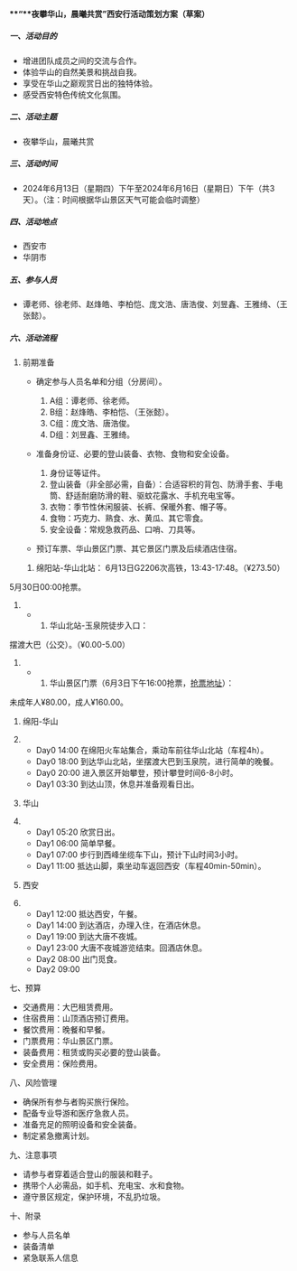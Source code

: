 #### **“**夜攀华山，晨曦共赏”西安行活动策划方案（草案）

##### 一、活动目的

- 增进团队成员之间的交流与合作。
- 体验华山的自然美景和挑战自我。
- 享受在华山之巅观赏日出的独特体验。
- 感受西安特色传统文化氛围。

##### 二、活动主题

- 夜攀华山，晨曦共赏

##### 三、活动时间

- 2024年6月13日（星期四）下午至2024年6月16日（星期日）下午（共3天）。（注：时间根据华山景区天气可能会临时调整）

##### 四、活动地点

- 西安市
- 华阴市

##### 五、参与人员

- 谭老师、徐老师、赵烽皓、李柏恺、庞文浩、唐浩俊、刘昱鑫、王雅绮、（王张懿）。

##### 六、活动流程

1. 前期准备

   - 确定参与人员名单和分组（分房间）。

     1. A组：谭老师、徐老师。
     2. B组：赵烽皓、李柏恺、（王张懿）。
     3. C组：庞文浩、唐浩俊。
     4. D组：刘昱鑫、王雅绮。

   - 准备身份证、必要的登山装备、衣物、食物和安全设备。

     1. 身份证等证件。
     2. 登山装备（非全部必需，自备）：合适容积的背包、防滑手套、手电筒、舒适耐磨防滑的鞋、驱蚊花露水、手机充电宝等。
     3. 衣物：季节性休闲服装、长裤、保暖外套、帽子等。
     4. 食物：巧克力、熟食、水、黄瓜、其它零食。
     5. 安全设备：常规急救药品、口哨、刀具等。

   -  预订车票、华山景区门票、其它景区门票及后续酒店住宿。

     1. 绵阳站-华山北站：
     6月13日G2206次高铁，13:43-17:48。（¥273.50）

5月30日00:00抢票。

1. - 1. 华山北站-玉泉院徒步入口：

摆渡大巴（公交）。（¥0.00-5.00）

1. - 1. 华山景区门票（6月3日下午16:00抢票，[抢票地址](https://wap.lotsmall.cn/vue/detail/ticket?id=821&productCode=park2018061410121576094&m_id=139)）：

未成年人¥80.00，成人¥160.00。

1. 绵阳-华山

2. - Day0 14:00      在绵阳火车站集合，乘动车前往华山北站（车程4h）。
   - Day0 18:00      到达华山北站，坐摆渡大巴到玉泉院，进行简单的晚餐。
   - Day0 20:00      进入景区开始攀登，预计攀登时间6-8小时。
   - Day1 03:30      到达山顶，休息并准备观看日出。

3. 华山

4. - Day1 05:20      欣赏日出。
   - Day1 06:00      简单早餐。
   - Day1 07:00      步行到西峰坐缆车下山，预计下山时间3小时。
   - Day1 11:00      抵达山脚，乘坐动车返回西安（车程40min-50min）。

5. 西安

6. - Day1 12:00      抵达西安，午餐。
   - Day1 14:00      到达酒店，办理入住，在酒店休息。
   - Day1 19:00      到达大唐不夜城。
   - Day1 23:00      大唐不夜城游览结束。回酒店休息。
   - Day2 08:00      出门觅食。
   - Day2      09:00 

七、预算

- 交通费用：大巴租赁费用。
- 住宿费用：山顶酒店预订费用。
- 餐饮费用：晚餐和早餐。
- 门票费用：华山景区门票。
- 装备费用：租赁或购买必要的登山装备。
- 安全费用：保险费用。

八、风险管理

- 确保所有参与者购买旅行保险。
- 配备专业导游和医疗急救人员。
- 准备充足的照明设备和安全装备。
- 制定紧急撤离计划。

九、注意事项

- 请参与者穿着适合登山的服装和鞋子。
- 携带个人必需品，如手机、充电宝、水和食物。
- 遵守景区规定，保护环境，不乱扔垃圾。

十、附录

- 参与人员名单
- 装备清单
- 紧急联系人信息